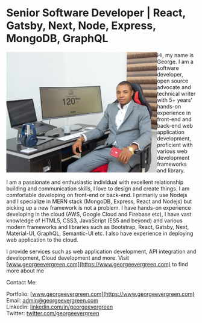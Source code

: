 <!--
**Georgeevergreen0/georgeevergreen0** is a ✨ _special_ ✨ repository because its `README.md` (this file) appears on your GitHub profile.

Here are some ideas to get you started:

- 🔭 I’m currently working on ...
- 🌱 I’m currently learning ...
- 👯 I’m looking to collaborate on ...
- 🤔 I’m looking for help with ...
- 💬 Ask me about ...
- 📫 How to reach me: ...
- 😄 Pronouns: ...
- ⚡ Fun fact: ...
- USA jobs, Uk jobs, Austria jobs. 
-->

# Senior Software Developer | React, Gatsby, Next, Node, Express, MongoDB, GraphQL 

<img src="https://github.com/Georgeevergreen0/georgeevergreen0/blob/master/office.jpg" align="left" width="400" />Hi, my name is George. I am a software developer, open source advocate and technical writer with 5+ years’ hands-on experience in front-end and back-end web application development, proficient with various web development frameworks and library.

I am a passionate and enthusiastic individual with excellent relationship building and communication skills, I love to design and create things.
I am comfortable developing on front-end or back-end.
I primarily use Nodejs and I specialize in MERN stack (MongoDB, Express, React and Nodejs) but picking up a new framework is not a problem.
I have hands-on experience developing in the cloud (AWS, Google Cloud and Firebase etc), I have vast knowledge of HTML5, CSS3, JavaScript (ES5 and beyond) and various modern frameworks and libraries such as Bootstrap, React, Gatsby, Next, Material-UI, GraphQL, Semantic-UI etc. I also have experience in deploying web application to the cloud.

I provide services such as web application development, API integration and development, Cloud development and more. Visit [www.georgeevergreen.com](https://www.georgeevergreen.com) to find more about me

Contact Me:

Portfolio: [www.georgeevergreen.com](https://www.georgeevergreen.com) <br />
Email: [admin@georgeevergreen.com](mailto:admin@georgeevergreen.com) <br />
Linkedin: [linkedin.com/in/georgeevergreen](https://www.linkedin.com/in/georgeevergreen) <br />
Twitter: [twitter.com/georgeevergreen](https://twitter.com/georgeevergreen) <br />
